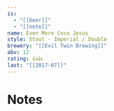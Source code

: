 ```yaml
---
is:
  - "[[beer]]"
  - "[[note]]"
name: Even More Coco Jesus
style: Stout - Imperial / Double
brewery: "[[Evil Twin Brewing]]"
abv: 12
rating: 👍👍
last: "[[2017-07]]"
---
```

# Notes

